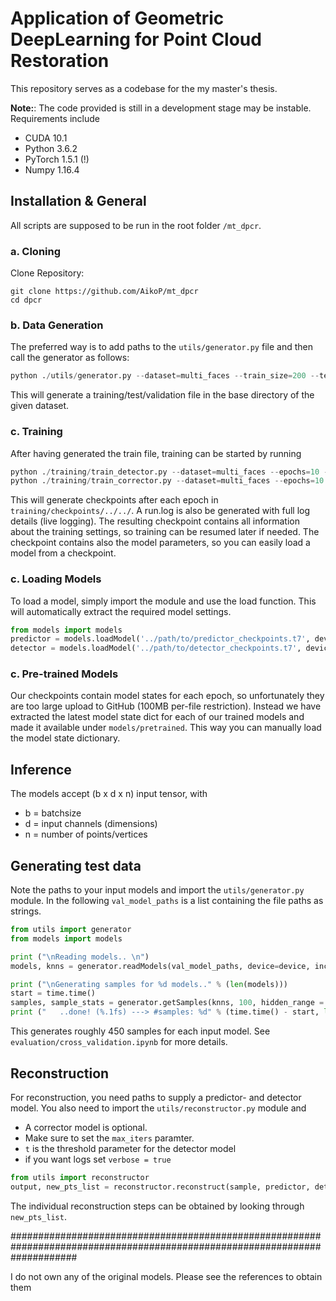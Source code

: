 # Application of Geometric DeepLearning for Point Cloud Restoration

This repository serves as a codebase for the my master's thesis.

**Note:**: 
The code provided is still in a development stage may be instable.
Requirements include
* CUDA 10.1
* Python 3.6.2
* PyTorch 1.5.1 (!)
* Numpy 1.16.4

## Installation & General

All scripts are supposed to be run in the root folder `/mt_dpcr`.

### a. Cloning

Clone Repository:

```git
git clone https://github.com/AikoP/mt_dpcr
cd dpcr
```

### b. Data Generation

The preferred way is to add paths to the `utils/generator.py` file and then call the generator as follows:

```python
python ./utils/generator.py --dataset=multi_faces --train_size=200 --test_size=20 --val_size=100 --h_min=3 --h_max=16 --n_min=3 --n_max=11
```

This will generate a training/test/validation file in the base directory of the given dataset.

### c. Training

After having generated the train file, training can be started by running

```python
python ./training/train_detector.py --dataset=multi_faces --epochs=10 --batch_size=4 --lr=0.0005 --model=cnet
python ./training/train_corrector.py --dataset=multi_faces --epochs=10 --batch_size=4 --lr=0.0005 --model=cnet
```

This will generate checkpoints after each epoch in `training/checkpoints/../../`.
A run.log is also be generated with full log details (live logging).
The resulting checkpoint contains all information about the training settings, so training can be resumed later if needed.
The checkpoint contains also the model parameters, so you can easily load a model from a checkpoint.

### c. Loading Models

To load a model, simply import the module and use the load function.
This will automatically extract the required model settings.

```python
from models import models
predictor = models.loadModel('../path/to/predictor_checkpoints.t7', device=device)
detector = models.loadModel('../path/to/detector_checkpoints.t7', device=device)
```

### c. Pre-trained Models

Our checkpoints contain model states for each epoch, so unfortunately they are too large upload to GitHub (100MB per-file restriction).
Instead we have extracted the latest model state dict for each of our trained models and made it available under `models/pretrained`.
This way you can manually load the model state dictionary.

## Inference

The models accept (b x d x n) input tensor, with
* b = batchsize
* d = input channels (dimensions)
* n = number of points/vertices

## Generating test data

Note the paths to your input models and import the `utils/generator.py` module.
In the following `val_model_paths` is a list containing the file paths as strings.

```python
from utils import generator
from models import models

print ("\nReading models.. \n")
models, knns = generator.readModels(val_model_paths, device=device, incrementKNNid = False)

print ("\nGenerating samples for %d models.." % (len(models)))
start = time.time()
samples, sample_stats = generator.getSamples(knns, 100, hidden_range = (3,6), iteration_range = (3,6))
print ("   ..done! (%.1fs) ---> #samples: %d" % (time.time() - start, len(samples)))
```

This generates roughly 450 samples for each input model.
See `evaluation/cross_validation.ipynb` for more details.

## Reconstruction

For reconstruction, you need paths to supply a predictor- and detector model.
You also need to import the `utils/reconstructor.py` module and

* A corrector model is optional.
* Make sure to set the `max_iters` paramter.
* `t` is the threshold parameter for the detector model
* if you want logs set `verbose = true`

```python
from utils import reconstructor
output, new_pts_list = reconstructor.reconstruct(sample, predictor, detector, corrector=corrector, corrector_stage=5, max_iters=10, t=0.9, verbose=True)
```

The individual reconstruction steps can be obtained by looking through `new_pts_list`.

############################################################################################################################

I do not own any of the original models. Please see the references to obtain them